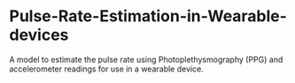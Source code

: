 # Pulse-Rate-Estimation-in-Wearable-devices
A model to estimate the pulse rate using  Photoplethysmography (PPG) and accelerometer readings for use in a wearable device. 
